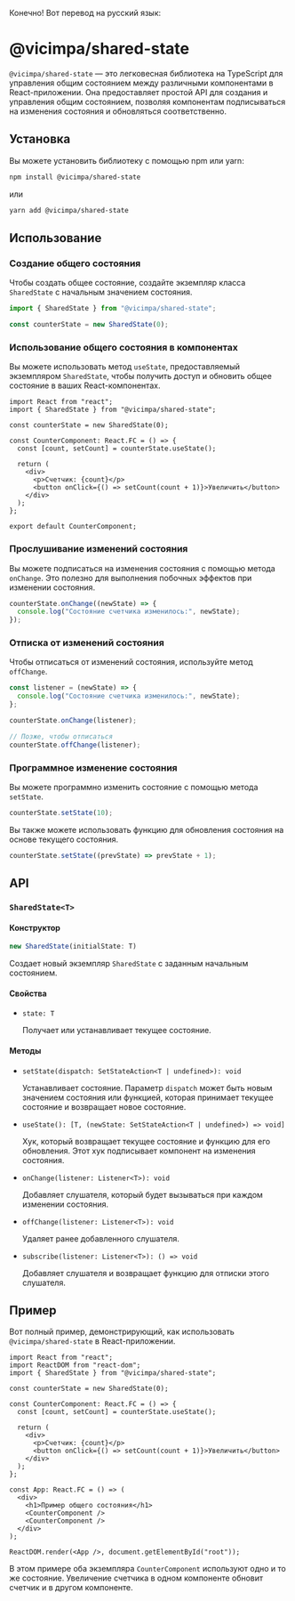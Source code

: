 Конечно! Вот перевод на русский язык:

# @vicimpa/shared-state

`@vicimpa/shared-state` — это легковесная библиотека на TypeScript для
управления общим состоянием между различными компонентами в React-приложении.
Она предоставляет простой API для создания и управления общим состоянием,
позволяя компонентам подписываться на изменения состояния и обновляться
соответственно.

## Установка

Вы можете установить библиотеку с помощью npm или yarn:

```bash
npm install @vicimpa/shared-state
```

или

```bash
yarn add @vicimpa/shared-state
```

## Использование

### Создание общего состояния

Чтобы создать общее состояние, создайте экземпляр класса `SharedState` с
начальным значением состояния.

```ts
import { SharedState } from "@vicimpa/shared-state";

const counterState = new SharedState(0);
```

### Использование общего состояния в компонентах

Вы можете использовать метод `useState`, предоставляемый экземпляром
`SharedState`, чтобы получить доступ и обновить общее состояние в ваших
React-компонентах.

```tsx
import React from "react";
import { SharedState } from "@vicimpa/shared-state";

const counterState = new SharedState(0);

const CounterComponent: React.FC = () => {
  const [count, setCount] = counterState.useState();

  return (
    <div>
      <p>Счетчик: {count}</p>
      <button onClick={() => setCount(count + 1)}>Увеличить</button>
    </div>
  );
};

export default CounterComponent;
```

### Прослушивание изменений состояния

Вы можете подписаться на изменения состояния с помощью метода `onChange`. Это
полезно для выполнения побочных эффектов при изменении состояния.

```ts
counterState.onChange((newState) => {
  console.log("Состояние счетчика изменилось:", newState);
});
```

### Отписка от изменений состояния

Чтобы отписаться от изменений состояния, используйте метод `offChange`.

```ts
const listener = (newState) => {
  console.log("Состояние счетчика изменилось:", newState);
};

counterState.onChange(listener);

// Позже, чтобы отписаться
counterState.offChange(listener);
```

### Программное изменение состояния

Вы можете программно изменить состояние с помощью метода `setState`.

```ts
counterState.setState(10);
```

Вы также можете использовать функцию для обновления состояния на основе текущего
состояния.

```ts
counterState.setState((prevState) => prevState + 1);
```

## API

### `SharedState<T>`

#### Конструктор

```ts
new SharedState(initialState: T)
```

Создает новый экземпляр `SharedState` с заданным начальным состоянием.

#### Свойства

- `state: T`

  Получает или устанавливает текущее состояние.

#### Методы

- `setState(dispatch: SetStateAction<T | undefined>): void`

  Устанавливает состояние. Параметр `dispatch` может быть новым значением
  состояния или функцией, которая принимает текущее состояние и возвращает новое
  состояние.

- `useState(): [T, (newState: SetStateAction<T | undefined>) => void]`

  Хук, который возвращает текущее состояние и функцию для его обновления. Этот
  хук подписывает компонент на изменения состояния.

- `onChange(listener: Listener<T>): void`

  Добавляет слушателя, который будет вызываться при каждом изменении состояния.

- `offChange(listener: Listener<T>): void`

  Удаляет ранее добавленного слушателя.

- `subscribe(listener: Listener<T>): () => void`

  Добавляет слушателя и возвращает функцию для отписки этого слушателя.

## Пример

Вот полный пример, демонстрирующий, как использовать `@vicimpa/shared-state` в
React-приложении.

```tsx
import React from "react";
import ReactDOM from "react-dom";
import { SharedState } from "@vicimpa/shared-state";

const counterState = new SharedState(0);

const CounterComponent: React.FC = () => {
  const [count, setCount] = counterState.useState();

  return (
    <div>
      <p>Счетчик: {count}</p>
      <button onClick={() => setCount(count + 1)}>Увеличить</button>
    </div>
  );
};

const App: React.FC = () => (
  <div>
    <h1>Пример общего состояния</h1>
    <CounterComponent />
    <CounterComponent />
  </div>
);

ReactDOM.render(<App />, document.getElementById("root"));
```

В этом примере оба экземпляра `CounterComponent` используют одно и то же
состояние. Увеличение счетчика в одном компоненте обновит счетчик и в другом
компоненте.
